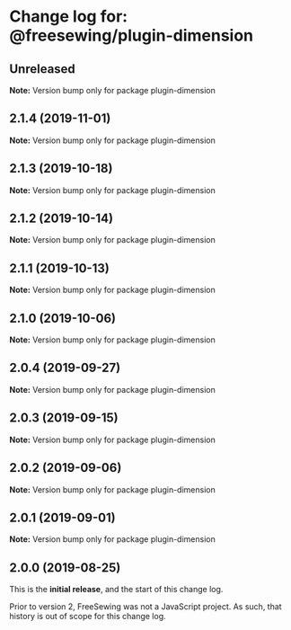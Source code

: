 # Change log for: @freesewing/plugin-dimension


## Unreleased

**Note:** Version bump only for package plugin-dimension


## 2.1.4 (2019-11-01)

**Note:** Version bump only for package plugin-dimension


## 2.1.3 (2019-10-18)

**Note:** Version bump only for package plugin-dimension


## 2.1.2 (2019-10-14)

**Note:** Version bump only for package plugin-dimension


## 2.1.1 (2019-10-13)

**Note:** Version bump only for package plugin-dimension


## 2.1.0 (2019-10-06)

**Note:** Version bump only for package plugin-dimension


## 2.0.4 (2019-09-27)

**Note:** Version bump only for package plugin-dimension


## 2.0.3 (2019-09-15)

**Note:** Version bump only for package plugin-dimension


## 2.0.2 (2019-09-06)

**Note:** Version bump only for package plugin-dimension


## 2.0.1 (2019-09-01)

**Note:** Version bump only for package plugin-dimension




## 2.0.0 (2019-08-25)

This is the **initial release**, and the start of this change log.

Prior to version 2, FreeSewing was not a JavaScript project.
As such, that history is out of scope for this change log.
